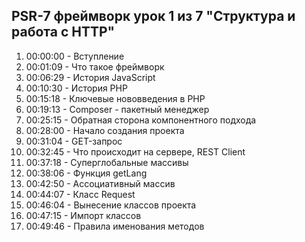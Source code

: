 ## PSR-7 фреймворк урок 1 из 7 "Структура и работа с HTTP"

01. 00:00:00 - Вступление
02. 00:01:09 - Что такое фреймворк
03. 00:06:29 - История JavaScript
04. 00:10:30 - История PHP
05. 00:15:18 - Ключевые нововведения в PHP
06. 00:19:13 - Composer - пакетный менеджер
07. 00:25:15 - Обратная сторона компонентного подхода
08. 00:28:00 - Начало создания проекта
09. 00:31:04 - GET-запрос
10. 00:32:45 - Что происходит на сервере, REST Client
11. 00:37:18 - Cуперглобальные массивы
12. 00:38:06 - Функция getLang
13. 00:42:50 - Ассоциативный массив
14. 00:44:07 - Класс Request
15. 00:46:04 - Вынесение классов проекта
16. 00:47:15 - Импорт классов
17. 00:49:46 - Правила именования методов

